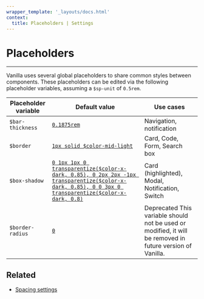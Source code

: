 ```yaml
---
wrapper_template: '_layouts/docs.html'
context:
  title: Placeholders | Settings
---
```


# Placeholders

<hr>

Vanilla uses several global placeholders to share common styles between components. These placeholders can be edited via the following placeholder variables, assuming a `$sp-unit` of `0.5rem`.

<table>
  <thead>
    <tr>
      <th>Placeholder variable</th>
      <th>Default value</th>
      <th>Use cases</th>
    </tr>
  </thead>
  <tbody>
    <tr>
      <td><code>$bar-thickness</code></td>
      <td><a href="https://github.com/canonical/vanilla-framework/blob/main/scss/_settings_placeholders.scss#L6-L9"><code>0.1875rem</code></a></td>
      <td>Navigation, notification</td>
    </tr>
    <tr>
      <td><code>$border</code></td>
      <td><a href="https://github.com/canonical/vanilla-framework/blob/main/scss/_settings_placeholders.scss#L6-L9"><code>1px solid $color-mid-light</code></a></td>
      <td>Card, Code, Form, Search box</td>
    </tr>
    <tr>
      <td><code>$box-shadow</code></td>
      <td class="u-truncate"><a href="https://github.com/canonical/vanilla-framework/blob/main/scss/_settings_placeholders.scss#L6-L9"><code>0 1px 1px 0 transparentize($color-x-dark, 0.85), 0 2px 2px -1px transparentize($color-x-dark, 0.85), 0 0 3px 0 transparentize($color-x-dark, 0.8)</code></a></td>
      <td>Card (highlighted), Modal, Notification, Switch</td>
    </tr>
    <tr>
      <td><code>$border-radius</code></td>
      <td><a href="https://github.com/canonical/vanilla-framework/blob/main/scss/_settings_placeholders.scss#L6-L9"><code>0</code></a></td>
      <td><span class="p-status-label--negative">Deprecated</span> This variable should not be used or modified, it will be removed in future version of Vanilla.</td>
    </tr>
  </tbody>
</table>

## Related

- [Spacing settings](/docs/settings/spacing-settings)
